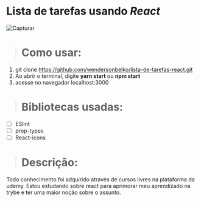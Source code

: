 # Lista de tarefas usando _React_
![Capturar](https://user-images.githubusercontent.com/57719936/79644993-d48d8f00-8182-11ea-8f92-ae1f251fdaf0.PNG)

> # Como usar:

1. git clone https://github.com/wendersonbelko/lista-de-tarefas-react.git
2. Ao abrir o terminal, digite  **yarn start** ou **npm start**
3. acesse no navegador localhost:3000

> # Bibliotecas usadas:

- [ ] ESlint
- [ ] prop-types
- [ ] React-icons

> # Descrição:

Todo conhecimento foi adquirido através de cursos livres na plataforma da udemy. Estou estudando sobre react para aprimorar meu aprendizado na trybe e ter uma maior noção sobre o assunto.
